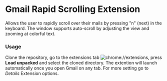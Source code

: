# Gmail Rapid Scrolling Extension
Allows the user to rapidly scroll over their mails by pressing "n" (next) in the keyboard. The window supports auto-scroll by adjusting the view and zooming at colorful text.

### Usage
Clone the repository, go to the extensions tab ![chrome://extensions](chrome://extensions), press **Load unpacked** and select the cloned directory. The extention will launch automatically once you open Gmail on any tab. For more setting go to *Details* Extension options.
